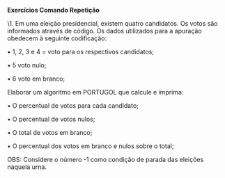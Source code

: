  

**Exercícios Comando Repetição**

 

 

\1.  Em uma eleição presidencial, existem quatro candidatos. Os votos são informados através de código. Os dados utilizados para a apuração obedecem à seguinte codificação:

• 1, 2, 3 e 4 = voto para os respectivos candidatos;

• 5 voto nulo;

• 6 voto em branco;

 Elaborar um algoritmo em PORTUGOL que calcule e imprima:

• O percentual de votos para cada candidato;

• O percentual de votos nulos;

• O total de votos em branco;

• O percentual dos votos em branco e nulos sobre o total;

OBS: Considere o número -1 como condição de parada das eleições naquela urna.